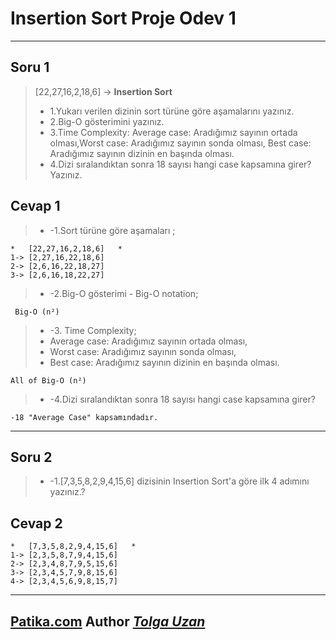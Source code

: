 

# **Insertion Sort Proje  Odev 1**


---
## **Soru 1**

>[22,27,16,2,18,6] -> **Insertion Sort**
> * 1.Yukarı verilen dizinin sort türüne göre aşamalarını yazınız.
> * 2.Big-O gösterimini yazınız.
> * 3.Time Complexity: Average case: Aradığımız sayının ortada olması,Worst case: Aradığımız sayının sonda olması, Best case: Aradığımız sayının dizinin en başında olması.
> * 4.Dizi sıralandıktan sonra 18 sayısı hangi case kapsamına girer? Yazınız.

## **Cevap 1**

> * -1.Sort türüne göre aşamaları ; 

```
*   [22,27,16,2,18,6]   *
1-> [2,27,16,22,18,6]
2-> [2,6,16,22,18,27]
3-> [2,6,16,18,22,27]
```
> * -2.Big-O gösterimi - Big-O notation;
```
 Big-O (n²)
```
>* -3. Time Complexity;
>* Average case: Aradığımız sayının ortada olması,
>* Worst case: Aradığımız sayının sonda olması, 
>* Best case: Aradığımız sayının dizinin en başında olması.

```
All of Big-O (n²)

```

> * -4.Dizi sıralandıktan sonra 18 sayısı hangi case kapsamına girer?
```
-18 "Average Case" kapsamındadır.
```

---

## **Soru 2**
> * -1.[7,3,5,8,2,9,4,15,6] dizisinin Insertion Sort'a göre ilk 4 adımını yazınız.?

## **Cevap 2**
```
*   [7,3,5,8,2,9,4,15,6]   *
1-> [2,3,5,8,7,9,4,15,6]
2-> [2,3,4,8,7,9,5,15,6]
3-> [2,3,4,5,7,9,8,15,6]
4-> [2,3,4,5,6,9,8,15,7]
```

---
[Patika.com](https://app.patika.dev) 
**Author** [*Tolga Uzan*](https://app.patika.dev/tolgauzan)
---